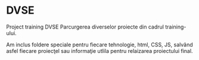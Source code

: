 # DVSE
Project training DVSE
Parcurgerea diverselor proiecte din cadrul training-ului.

Am inclus foldere speciale pentru fiecare tehnologie, html, CSS, JS, salvând asfel fiecare proiecţel sau informaţie utlila pentru relaizarea proiectului final.


